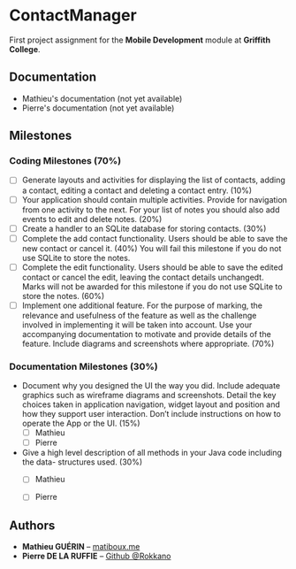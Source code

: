 # ContactManager

First project assignment for the **Mobile Development** module at **Griffith College**.


## Documentation

- Mathieu's documentation (not yet available)
- Pierre's documentation (not yet available)


## Milestones

### Coding Milestones (70%)

- [ ] Generate layouts and activities for displaying the list of contacts, adding a contact, editing a
      contact and deleting a contact entry. (10%)
- [ ] Your application should contain multiple activities. Provide for navigation from one activity to
      the next. For your list of notes you should also add events to edit and delete notes. (20%)
- [ ] Create a handler to an SQLite database for storing contacts. (30%)
- [ ] Complete the add contact functionality. Users should be able to save the new contact or cancel it.
      (40%) You will fail this milestone if you do not use SQLite to store the notes.
- [ ] Complete the edit functionality. Users should be able to save the edited contact or cancel the edit,
      leaving the contact details unchangedt. Marks will not be awarded for this milestone if you do not
      use SQLite to store the notes. (60%)
- [ ] Implement one additional feature. For the purpose of marking, the relevance and usefulness of
      the feature as well as the challenge involved in implementing it will be taken into account. Use your
      accompanying documentation to motivate and provide details of the feature. Include diagrams and
      screenshots where appropriate. (70%)

### Documentation Milestones (30%)

- Document why you designed the UI the way you did. Include adequate graphics such as
  wireframe diagrams and screenshots. Detail the key choices taken in application navigation, widget
  layout and position and how they support user interaction. Don’t include instructions on how to
  operate the App or the UI. (15%)
  - [ ] Mathieu
  - [ ] Pierre
- Give a high level description of all methods in your Java code including the data- structures used. (30%)
  - [ ] Mathieu
  - [ ] Pierre


## Authors

- **Mathieu GUÉRIN** – [matiboux.me](https://matiboux.me/)
- **Pierre DE LA RUFFIE** – [Github @Rokkano](https://github.com/Rokkano)